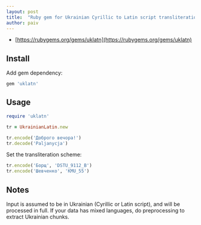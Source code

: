 ```yaml
---
layout: post
title:  "Ruby gem for Ukrainian Cyrillic to Latin script transliteration"
author: paiv
---
```


- [https://rubygems.org/gems/uklatn](https://rubygems.org/gems/uklatn)


Install
--

Add gem dependency:
```ruby
gem 'uklatn'
```


Usage
--

```ruby
require 'uklatn'

tr = UkrainianLatin.new

tr.encode('Доброго вечора!')
tr.decode('Paljanycja')
```

Set the transliteration scheme:

```ruby
tr.encode('Борщ', 'DSTU_9112_B')
tr.encode('Шевченко', 'KMU_55')
```

Notes
--
Input is assumed to be in Ukrainian (Cyrillic or Latin script), and will be processed in full.
If your data has mixed languages, do preprocessing to extract Ukrainian chunks.
